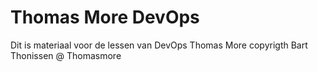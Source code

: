 # Thomas More DevOps
Dit is materiaal voor de lessen van DevOps Thomas More
copyrigth Bart Thonissen @ Thomasmore
